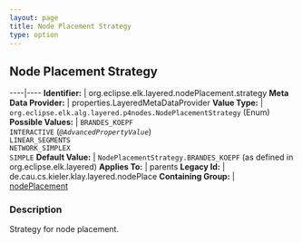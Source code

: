 ```yaml
---
layout: page
title: Node Placement Strategy
type: option
---
```

## Node Placement Strategy

----|----
**Identifier:** | org.eclipse.elk.layered.nodePlacement.strategy
**Meta Data Provider:** | properties.LayeredMetaDataProvider
**Value Type:** | `org.eclipse.elk.alg.layered.p4nodes.NodePlacementStrategy` (Enum)
**Possible Values:** | `BRANDES_KOEPF`<br>`INTERACTIVE` (*`@AdvancedPropertyValue`*)<br>`LINEAR_SEGMENTS`<br>`NETWORK_SIMPLEX`<br>`SIMPLE`
**Default Value:** | `NodePlacementStrategy.BRANDES_KOEPF` (as defined in org.eclipse.elk.layered)
**Applies To:** | parents
**Legacy Id:** | de.cau.cs.kieler.klay.layered.nodePlace
**Containing Group:** | [nodePlacement](org-eclipse-elk-layered-nodePlacement)

### Description

Strategy for node placement.
